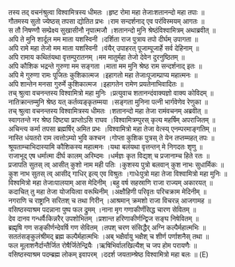 

  
तस्य तद् वचनंश्रुत्वा विश्वामित्रस्य धीमतः ।हृष्ट रोमा महा तेजाःशतानन्दो महा तपाः  ॥   
गौतमस्य सुतो ज्येष्ठस् तपसा द्योतित प्रभः ।राम सन्दर्शनाद् एव परंविस्मयम् आगतः  ॥   
स तौ निषण्णौ सम्प्रेक्ष्य सुखासीनौ नृपात्मजौ ।शतानन्दो मुनि श्रेष्ठंविश्वामित्रम् अथाब्रवीत्  ॥   
अपि ते मुनि शार्दूल मम माता यशस्विनी ।दर्शिता राज पुत्राय तपो दीर्घम् उपागता  ॥   
अपि रामे महा तेजो मम माता यशस्विनी ।वंयैर् उपाहरत् पूजाम्पूजार्हे सर्व देहिनाम्  ॥   
अपि रामाय कथितंयथा वृत्तम्पुरातनम् ।मम मातुर्महा तेजो देवेन दुरनुष्ठितम्  ॥   
अपि कौशिक भद्रन्ते गुरुणा मम सङ्गता ।माता मम मुनि श्रेष्ठ राम सन्दर्शनाद् इतः  ॥   
अपि मे गुरुणा रामः पूजितः कुशिकात्मज ।इहागतो महा तेजाःपूजाम्प्राप्य महात्मनः  ॥   
अपि शान्तेन मनसा गुरुर्मे कुशिकात्मज ।इहागतेन रामेण प्रयतेनाभिवादितः  ॥   
तच् श्रुत्वा वचनन्तस्य विश्वामित्रो महा मुनिः ।प्रत्युवाच शतानन्दंवाक्यज्ञो वाक्य कोविदम्  ॥   
नातिक्रान्तम्मुनि श्रेष्ठ यत् कर्तव्यङ्कृतम्मया ।सङ्गता मुनिना पत्नी भार्गवेणेव रेणुका  ॥   
तच् श्रुत्वा वचनन्तस्य विश्वामित्रस्य धीमतः ।शतानन्दो महा तेजा रामंवचनम् अब्रवीत्  ॥   
स्वागतन्ते नर श्रेष्ठ दिष्ट्या प्राप्तोऽसि राघव ।विश्वामित्रम्पुरस् कृत्य महर्षिम् अपराजितम्  ॥   
अचिन्त्य कर्मा तपसा ब्रह्मर्षिर् अमित प्रभः ।विश्वामित्रो महा तेजा वेत्स्य् एनम्परमाङ्गतिम्  ॥   
नास्ति धंयतरो राम त्वत्तोऽम्यो भुवि कश्चन ।गोप्ता कुशिक पुत्रस् ते येन तप्तम्महत् तपः  ॥   
श्रूयताम्चाभिदास्यामि कौशिकस्य महात्मनः ।यथा बलंयथा वृत्तन्तन् मे निगदतः शृणु  ॥   
राजाभूद् एष धर्मात्मा दीर्घ कालम् अरिम्दमः ।धर्मज्ञः कृत विद्यश् च प्रजानाम्च हिते रतः  ॥   
प्रजापति सुतस् त्व् आसीत् कुशो नाम मही पतिः ।कुशस्य पुत्रो बलवान् कुश नाभः सुधार्मिकः  ॥   
कुश नाभ सुतस् त्व् आसीद् गाधिर् इत्य् एव विश्रुतः ।गाधेःपुत्रो महा तेजा विश्वामित्रो महा मुनिः  ॥   
विश्वमित्रो महा तेजाःपालयाम् आस मेदिनीम् ।बहु वर्ष सहस्राणि राजा राज्यम् अकारयत्  ॥   
कदाचित् तु महा तेजा योजयित्वा वरूथिनीम् ।अक्षौहिणी परिवृतः परिचक्राम मेदिनीम्  ॥   
नगराणि च राष्ट्रानि सरितश् च तथा गिरीन् ।आश्रमान् क्रमशो राजा विचरन्न् आजगामह  ॥   
वसिष्ठस्याश्रम पदन्नाना पुष्प फल द्रुमम् ।नाना मृग गणाकीर्णंसिद्ध चारण सेवितम्  ॥   
देव दानव गन्धर्वैःकिन्नरैर् उपशोभितम् ।प्रशान्त हरिणाकीर्णन्द्विज सङ्घ निषेवितम्  ॥   
ब्रह्मृषि गण सङ्कीर्णन्देवर्षि गण सेवितम् ।तपश् चरण संसिद्धैर् अग्नि कल्पैर्महात्मभिः  ॥   
सततंसङ्कुलंश्रीमद् ब्रह्म कल्पैर्महात्मभिः ।अब् भक्षैर्वायु भक्षैश् च शीर्ण पर्णाशनैस् तथा  ॥   
फल मूलाशनैर्दान्तैर्जित रोषैर्जितेन्द्रियैः ।ऋषिभिर्वालखिल्यैश् च जप होम परायणैः  ॥   
वसिष्ठस्याश्रम पदम्ब्रह्म लोकम् इवापरम् ।ददर्श जयताम्श्रेष्ठ विश्वामित्रो महा बलः  ॥ (E)  
